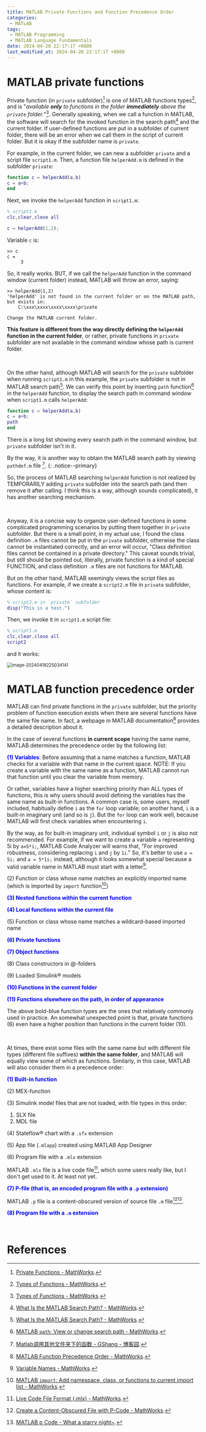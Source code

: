 ```yaml
---
title: MATLAB Private Functions and Function Precedence Order
categories:
 - MATLAB
tags:
 - MATLAB Programming
 - MATLAB Language Fundamentals
date: 2024-04-20 22:17:17 +0800
last_modified_at: 2024-04-20 22:17:17 +0800
---
```


# MATLAB private functions

Private function (in `private` subfolder)[^1] is one of MATLAB functions types[^2], and is "*available **only** to functions in the folder **immediately** above the `private` folder.*"[^2]. Generally speaking, when we call a function in MATLAB, the software will search for the invoked function in the search path[^6] and the current folder. If user-defined functions are put in a subfolder of current folder, there will be an error when we call them in the script of current folder. But it is okay if the subfolder name is `private`.

For example, in the current folder, we can new a subfolder `private` and a script file `script1.m`. Then, a function file `helperAdd.m` is defined in the subfolder `private`:

```matlab
function c = helperAdd(a,b)
c = a+b;
end
```

Next, we invoke the `helperAdd` function in `script1.m`:

```matlab
% script1.m
clc,clear,close all

c = helperAdd(1,2);
```

Variable `c` is:

```
>> c
c =
     3
```

So, it really works. BUT, if we call the `helperAdd` function in the command window (current folder) instead, MATLAB will throw an error, saying:

```
>> helperAdd(1,2)
'helperAdd' is not found in the current folder or on the MATLAB path, but exists in:
    C:\xxx\xxxx\xxxx\xxxx\private

Change the MATLAB current folder.
```

**This feature is different from the way directly defining the `helperAdd` function in the current folder**, or rather, private functions in `private` subfolder are not available in the command window whose path is current folder.

<br>

On the other hand, although MATLAB will search for the `private` subfolder when running `script1.m` in this example, the `private` subfolder is not in MATLAB search path[^6]. We can verify this point by inserting `path` function[^3] in the `helperAdd` function, to display the search path in command window when `script1.m` calls `helperAdd`:

```matlab
function c = helperAdd(a,b)
c = a+b;
path
end
```

There is a long list showing every search path in the command window, but `private` subfolder isn't in it.

By the way, it is another way to obtain the MATLAB search path by viewing `pathdef.m` file [^4].
{: .notice--primary}

So, the process of MATLAB searching `helperAdd` function is not realized by TEMPORARILY adding `private` subfolder into the search path (and then remove it after calling. I think this is a way, although sounds complicated), it has another searching mechanism.

<br>

Anyway, it is a concise way to organize user-defined functions in some complicated programming scenarios by putting them together in `private` subfolder. But there is a small point, in my actual use, I found the class definition `.m` files cannot be put in the `private` subfolder, otherwise the class cannot be instantiated correctly, and an error will occur, "Class definition files cannot be contained in a private directory." This caveat sounds trivial, but still should be pointed out, literally, private function is a kind of special FUNCTION, and class definition `.m` files are not functions for MATLAB. 

But on the other hand, MATLAB seemingly views the script files as functions. For example, if we create a `script2.m` file in `private` subfolder, whose content is:

```matlab
% script2.m in `private` subfolder
disp("This is a test.")
```

Then, we invoke it in `script1.m` script file:

```matlab
% script1.m
clc,clear,close all
script2
```

and it works:

<img src="https://raw.githubusercontent.com/HelloWorld-1017/blog-images/main/imgs/202404192250985.png" alt="image-20240419225034141" style="zoom: 80%;" />

<br>

# MATLAB function precedence order

MATLAB can find private functions in the `private` subfolder, but the priority problem of function execution exists when there are several functions have the same file name. In fact, a webpage in MATLAB documentation[^5] provides a detailed description about it. 

In the case of several functions **in current scope** having the same name, MATLAB determines the precedence order by the following list:

**<font color='blue'>(1) Variables</font>**: Before assuming that a name matches a function, MATLAB checks for a variable with that name in the current space. NOTE: If you create a variable with the same name as a function, MATLAB cannot run that function until you clear the variable from memory.

Or rather, variables have a higher searching priority than ALL types of functions, this is why users should avoid defining the variables has the same name as built-in functions. A common case is, some users, myself included, habitually define `i` as the `for` loop variable; on another hand, `i` is a built-in imaginary unit (and so is `j`). But the `for` loop can work well, because MATLAB will first check variables when encountering `i`.

By the way, as for built-in imaginary unit, individual symbol `i` or `j` is also not recommended. For example, if we want to create a variable `a` representing $5\mathrm{i}$ by `a=5*i;`, MATLAB Code Analyzer will warns that,  "For improved robustness, considering replacing `i` and `j` by `1i`." So, it's better to use `a = 5i;` and `a = 5*1i;` instead, although it looks somewhat special because a valid variable name in MATLAB must start with a letter[^7].

(2) Function or class whose name matches an explicitly imported name (which is imported by `import` function[^8])

**<font color='blue'>(3) Nested functions within the current function</font>**

**<font color='blue'>(4) Local functions within the current file</font>**

(5) Function or class whose name matches a wildcard-based imported name

**<font color='blue'>(6) Private functions</font>**

**<font color='blue'>(7) Object functions</font>**

(8) Class constructors in @-folders

(9) Loaded Simulink® models

**<font color='blue'>(10) Functions in the current folder</font>**

**<font color='blue'>(11) Functions elsewhere on the path, in order of appearance</font>**

The above bold-blue function types are the ones that relatively commonly used in practice. An somewhat unexpected point is that, private functions (6) even have a higher position than functions in the current folder (10).

<br>

At times, there exist some files with the same name but with different file types (different file suffixes) **within the same folder**, and MATLAB will equally view some of which as functions. Similarly, in this case, MATLAB will also consider them in a precedence order:

**<font color='blue'>(1) Built-in function</font>**

(2) MEX-function

(3) Simulink model files that are not loaded, with file types in this order:

1. SLX file
2. MDL file

(4) Stateflow® chart with a `.sfx` extension

(5) App file (`.mlapp`) created using MATLAB App Designer

(6) Program file with a `.mlx` extension

MATLAB `.mlx` file is a live code file[^9], which some users really like, but I don't get used to it. At least not yet.

**<font color='blue'>(7) P-file (that is, an encoded program file with a `.p` extension)</font>**

MATLAB `.p` file is a content-obscured version of source file `.m` file[^10][^11].

**<font color='blue'>(8) Program file with a `.m` extension</font>**

<br>

# References

[^1]: [Private Functions - MathWorks](https://ww2.mathworks.cn/help/matlab/matlab_prog/private-functions.html).
[^2]: [Types of Functions - MathWorks](https://ww2.mathworks.cn/help/matlab/matlab_prog/types-of-functions.html).
[^3]: [MATLAB `path`: View or change search path - MathWorks](https://ww2.mathworks.cn/help/matlab/ref/path.html).
[^4]: [Matlab调用其他文件夹下的函数 - GShang - 博客园](https://www.cnblogs.com/gshang/p/14489731.html).
[^5]: [MATLAB Function Precedence Order - MathWorks](https://ww2.mathworks.cn/help/matlab/matlab_prog/function-precedence-order.html).
[^6]: [What Is the MATLAB Search Path? - MathWorks](https://ww2.mathworks.cn/help/matlab/matlab_env/what-is-the-matlab-search-path.html).
[^7]: [Variable Names - MathWorks](https://ww2.mathworks.cn/help/matlab/matlab_prog/variable-names.html).
[^8]: [MATLAB `import`: Add namespace, class, or functions to current import list - MathWorks](https://ww2.mathworks.cn/help/matlab/ref/import.html).
[^9]: [Live Code File Format (.mlx) - MathWorks](https://ww2.mathworks.cn/help/matlab/matlab_prog/live-script-file-format.html).
[^10]: [Create a Content-Obscured File with P-Code - MathWorks](https://ww2.mathworks.cn/help/matlab/matlab_prog/building-a-content-obscured-format-with-p-code.html).
[^11]: [MATLAB p Code - What a starry night~](https://helloworld-1017.github.io/2023-09-22/19-07-51.html).
